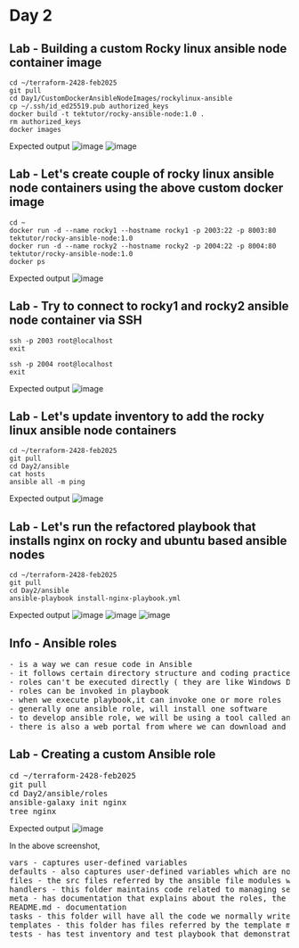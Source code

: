 # Day 2

## Lab - Building a custom Rocky linux ansible node container image
```
cd ~/terraform-2428-feb2025
git pull
cd Day1/CustomDockerAnsibleNodeImages/rockylinux-ansible
cp ~/.ssh/id_ed25519.pub authorized_keys
docker build -t tektutor/rocky-ansible-node:1.0 .
rm authorized_keys
docker images
```

Expected output
![image](https://github.com/user-attachments/assets/d49df2b4-f2bb-4d96-bae4-02fdbdcc9934)
![image](https://github.com/user-attachments/assets/86fa4f59-2ae3-4704-97b9-e95ad59397a4)


## Lab - Let's create couple of rocky linux ansible node containers using the above custom docker image
```
cd ~
docker run -d --name rocky1 --hostname rocky1 -p 2003:22 -p 8003:80 tektutor/rocky-ansible-node:1.0
docker run -d --name rocky2 --hostname rocky2 -p 2004:22 -p 8004:80 tektutor/rocky-ansible-node:1.0
docker ps
```

Expected output
![image](https://github.com/user-attachments/assets/0a769789-5ff5-4f4d-94b5-3e2d5e078c0b)

## Lab - Try to connect to rocky1 and rocky2 ansible node container via SSH
```
ssh -p 2003 root@localhost
exit

ssh -p 2004 root@localhost
exit
```

Expected output
![image](https://github.com/user-attachments/assets/162b811a-aab4-4696-8e0c-85645de10f6d)

## Lab - Let's update inventory to add the rocky linux ansible node containers
```
cd ~/terraform-2428-feb2025
git pull
cd Day2/ansible
cat hosts
ansible all -m ping
```

Expected output
![image](https://github.com/user-attachments/assets/c4c8270a-fc33-4970-9a2f-90f3738e9440)


## Lab - Let's run the refactored playbook that installs nginx on rocky and ubuntu based ansible nodes
```
cd ~/terraform-2428-feb2025
git pull
cd Day2/ansible
ansible-playbook install-nginx-playbook.yml
```

Expected output
![image](https://github.com/user-attachments/assets/b2fa4278-fac6-4317-899f-08e395f3998b)
![image](https://github.com/user-attachments/assets/9e30a343-72a9-44a9-b1b2-7c103e8b6520)
![image](https://github.com/user-attachments/assets/38e748af-754f-415f-9b04-69352d755373)

## Info - Ansible roles
<pre>
- is a way we can resue code in Ansible
- it follows certain directory structure and coding practices
- roles can't be executed directly ( they are like Windows DLL )
- roles can be invoked in playbook
- when we execute playbook,it can invoke one or more roles
- generally one ansible role, will install one software
- to develop ansible role, we will be using a tool called ansible-galaxy
- there is also a web portal from where we can download and use opensource roles written by community
</pre>

## Lab - Creating a custom Ansible role
<pre>
cd ~/terraform-2428-feb2025
git pull
cd Day2/ansible/roles
ansible-galaxy init nginx
tree nginx
</pre>

Expected output
![image](https://github.com/user-attachments/assets/476a7b87-f76b-46d9-8684-7317c0edb87f)

In the above screenshot,
<pre>
vars - captures user-defined variables
defaults - also captures user-defined variables which are normally read-only variables
files - the src files referred by the ansible file modules will be maintained here
handlers - this folder maintains code related to managing services, these tasks will be invoked based on some notifications
meta - has documentation that explains about the roles, the platforms(OS) supported by the roles, author, license under which the role is published
README.md - documentation
tasks - this folder will have all the code we normally write in an ansible playbook
templates - this folder has files referred by the template module
tests - has test inventory and test playbook that demonstrates on how one can invoke custom ansible role
</pre>
